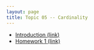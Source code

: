 ```yaml
---
layout: page
title: Topic 05 -- Cardinality
---
```


* [Introduction (link)](/math180fall2022/modules/cardinality/introduction)
* [Homework 1 (link)](/math180fall2022/modules/cardinality/homework1)


